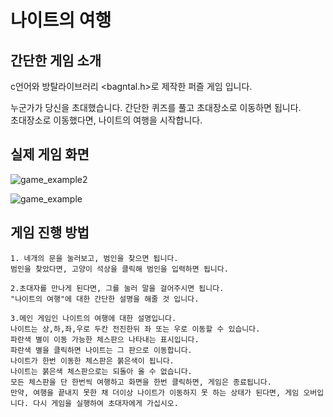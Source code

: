 # 나이트의 여행

## 간단한 게임 소개

c언어와 방탈라이브러리 <bagntal.h>로 제작한 퍼즐 게임 입니다.

누군가가 당신을 초대했습니다. 간단한 퀴즈를 풀고 초대장소로 이동하면 됩니다.   
초대장소로 이동했다면, 나이트의 여행을 시작합니다.

## 실제 게임 화면
  
  ![game_example2](https://user-images.githubusercontent.com/81098888/115061518-3e6e7f00-9f24-11eb-96ec-474fad82763d.png)

  ![game_example](https://user-images.githubusercontent.com/81098888/115061150-c1dba080-9f23-11eb-86a4-38caed9bdb35.png)

## 게임 진행 방법

    1. 네개의 문을 눌러보고, 범인을 찾으면 됩니다.  
    범인을 찾았다면, 고양이 석상을 클릭해 범인을 입력하면 됩니다.

    2.초대자를 만나게 된다면, 그를 눌러 말을 걸어주시면 됩니다. 
    "나이트의 여행"에 대한 간단한 설명을 해줄 것 입니다.

    3.메인 게임인 나이트의 여행에 대한 설명입니다.
    나이트는 상,하,좌,우로 두칸 전진한뒤 좌 또는 우로 이동할 수 있습니다.
    파란색 별이 이동 가능한 체스판으 나타내는 표시입니다.
    파란색 별을 클릭하면 나이트는 그 판으로 이동합니다.
    나이트가 한번 이동한 체스판은 붉은색이 됩니다.
    나이트는 붉은색 체스판으로는 되돌아 올 수 없습니다.
    모든 체스판을 단 한번씩 여행하고 화면을 한번 클릭하면, 게임은 종료됩니다.
    만약, 여행을 끝내지 못한 채 더이상 나이트가 이동하지 못 하는 상태가 된다면, 게임 오버입니다. 다시 게임을 실행하여 초대자에게 가십시오.

